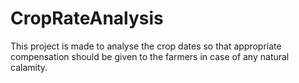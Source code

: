 # CropRateAnalysis
This project is made to analyse the crop dates so that appropriate compensation should be given to the farmers in case of any natural calamity.
